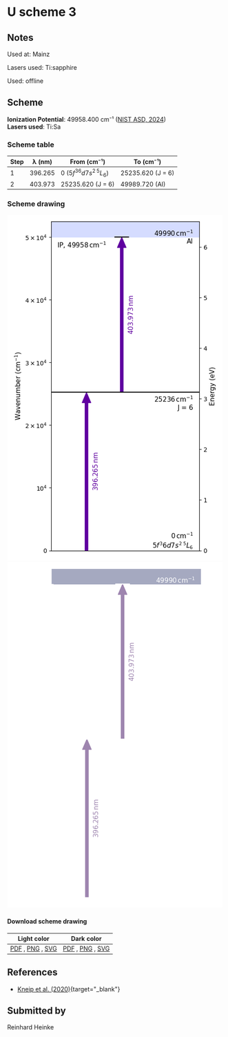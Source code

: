 # U scheme 3

## Notes

Used at: Mainz

Lasers used: Ti:sapphire

Used: offline





## Scheme

**Ionization Potential**: 49958.400 cm⁻¹ ([NIST ASD, 2024](https://www.nist.gov/pml/atomic-spectra-database))  
**Lasers used**: Ti:Sa

### Scheme table

| Step | λ (nm)  |       From (cm⁻¹)       |     To (cm⁻¹)     |
| ---- | ------- | ----------------------- | ----------------- |
| 1    | 396.265 | 0 ($5f^36d7s^2\,^5L_6$) | 25235.620 (J = 6) |
| 2    | 403.973 | 25235.620 (J = 6)       | 49989.720 (AI)    |


### Scheme drawing

![u scheme, light mode](u-003/u-003-light.png#only-light)
![u scheme, dark mode](u-003/u-003-dark-web.png#only-dark)

#### Download scheme drawing

|                                         Light color                                         |                                        Dark color                                        |
| ------------------------------------------------------------------------------------------- | ---------------------------------------------------------------------------------------- |
| [PDF](u-003/u-003-light.pdf) , [PNG](u-003/u-003-light.png) , [SVG](u-003/u-003-light.svg)  | [PDF](u-003/u-003-dark.pdf) , [PNG](u-003/u-003-dark.png) , [SVG](u-003/u-003-dark.svg)  |


## References

  - [Kneip et al. (2020)](https://doi.org/10.1007/s10751-020-01712-4){target="_blank"}



## Submitted by

Reinhard Heinke

